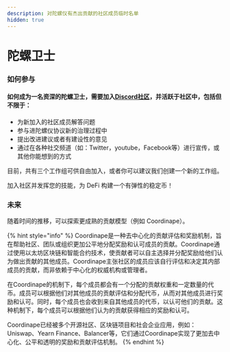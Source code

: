 ```yaml
---
description: 对陀螺仪有杰出贡献的社区成员临时名单
hidden: true
---
```


# 陀螺卫士

### 如何参与

#### 如何成为一名资深的陀螺卫士，需要加入[Discord社区](https://discord.gg/gnEachFqRM)，并活跃于社区中，包括但不限于：

* 为新加入的社区成员解答问题
* 参与进陀螺仪协议新的治理过程中
* 提出改进建议或者有建设性的意见
* 通过在各种社交频道（如：Twitter，youtube，Facebook等）进行宣传，或其他你能想到的方式

目前，共有三个工作组可供自由加入，或者你可以建议我们创建一个新的工作组。

加入社区并发挥您的技能，为 DeFi 构建一个有弹性的稳定币！

### 未来

随着时间的推移，可以探索更成熟的贡献模型（例如 Coordinape）。

{% hint style="info" %}
Coordinape是一种去中心化的贡献评估和奖励机制，旨在帮助社区、团队或组织更加公平地分配奖励和认可成员的贡献。Coordinape通过使用以太坊区块链和智能合约技术，使贡献者可以自主选择并分配奖励给他们认为做出贡献的其他成员。Coordinape主张社区的成员应该自行评估和决定其内部成员的贡献，而非依赖于中心化的权威机构或管理者。

在Coordinape的机制下，每个成员都会有一个分配的贡献权重和一定数量的代币。成员可以根据他们对其他成员的贡献评估和分配代币，从而对其他成员进行奖励和认可。同时，每个成员也会收到来自其他成员的代币，以认可他们的贡献。这种机制下，每个成员可以根据他们认为的贡献获得相应的奖励和认可。

Coordinape已经被多个开源社区、区块链项目和社会企业应用，例如：Uniswap、Yearn Finance、Balancer等，它们通过Coordinape实现了更加去中心化、公平和透明的奖励和贡献评估机制。
{% endhint %}
